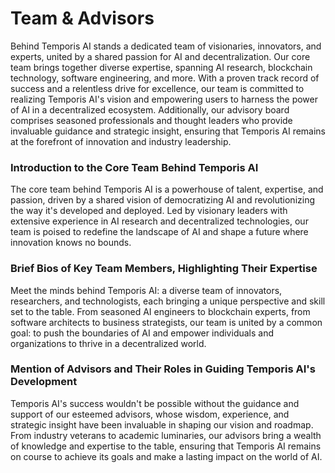 # Team & Advisors

Behind Temporis AI stands a dedicated team of visionaries, innovators, and experts, united by a shared passion for AI and decentralization. Our core team brings together diverse expertise, spanning AI research, blockchain technology, software engineering, and more. With a proven track record of success and a relentless drive for excellence, our team is committed to realizing Temporis AI's vision and empowering users to harness the power of AI in a decentralized ecosystem. Additionally, our advisory board comprises seasoned professionals and thought leaders who provide invaluable guidance and strategic insight, ensuring that Temporis AI remains at the forefront of innovation and industry leadership.

### Introduction to the Core Team Behind Temporis AI

The core team behind Temporis AI is a powerhouse of talent, expertise, and passion, driven by a shared vision of democratizing AI and revolutionizing the way it's developed and deployed. Led by visionary leaders with extensive experience in AI research and decentralized technologies, our team is poised to redefine the landscape of AI and shape a future where innovation knows no bounds.

### Brief Bios of Key Team Members, Highlighting Their Expertise

Meet the minds behind Temporis AI: a diverse team of innovators, researchers, and technologists, each bringing a unique perspective and skill set to the table. From seasoned AI engineers to blockchain experts, from software architects to business strategists, our team is united by a common goal: to push the boundaries of AI and empower individuals and organizations to thrive in a decentralized world.

### Mention of Advisors and Their Roles in Guiding Temporis AI's Development

Temporis AI's success wouldn't be possible without the guidance and support of our esteemed advisors, whose wisdom, experience, and strategic insight have been invaluable in shaping our vision and roadmap. From industry veterans to academic luminaries, our advisors bring a wealth of knowledge and expertise to the table, ensuring that Temporis AI remains on course to achieve its goals and make a lasting impact on the world of AI.



